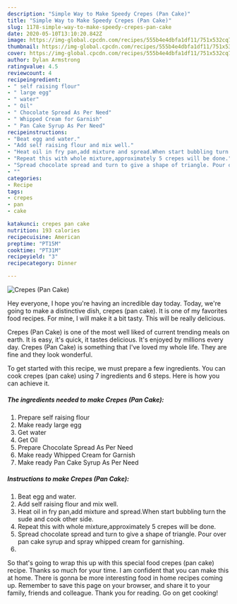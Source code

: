 ```yaml
---
description: "Simple Way to Make Speedy Crepes (Pan Cake)"
title: "Simple Way to Make Speedy Crepes (Pan Cake)"
slug: 1178-simple-way-to-make-speedy-crepes-pan-cake
date: 2020-05-10T13:10:20.842Z
image: https://img-global.cpcdn.com/recipes/555b4e4dbfa1df11/751x532cq70/crepes-pan-cake-recipe-main-photo.jpg
thumbnail: https://img-global.cpcdn.com/recipes/555b4e4dbfa1df11/751x532cq70/crepes-pan-cake-recipe-main-photo.jpg
cover: https://img-global.cpcdn.com/recipes/555b4e4dbfa1df11/751x532cq70/crepes-pan-cake-recipe-main-photo.jpg
author: Dylan Armstrong
ratingvalue: 4.5
reviewcount: 4
recipeingredient:
- " self raising flour"
- " large egg"
- " water"
- " Oil"
- " Chocolate Spread As Per Need"
- " Whipped Cream for Garnish"
- " Pan Cake Syrup As Per Need"
recipeinstructions:
- "Beat egg and water."
- "Add self raising flour and mix well."
- "Heat oil in fry pan,add mixture and spread.When start bubbling turn the sude and cook other side."
- "Repeat this with whole mixture,approximately 5 crepes will be done."
- "Spread chocolate spread and turn to give a shape of triangle. Pour over pan cake syrup and spray whipped cream for garnishing."
- ""
categories:
- Recipe
tags:
- crepes
- pan
- cake

katakunci: crepes pan cake 
nutrition: 193 calories
recipecuisine: American
preptime: "PT15M"
cooktime: "PT31M"
recipeyield: "3"
recipecategory: Dinner

---
```



![Crepes (Pan Cake)](https://img-global.cpcdn.com/recipes/555b4e4dbfa1df11/751x532cq70/crepes-pan-cake-recipe-main-photo.jpg)

Hey everyone, I hope you're having an incredible day today. Today, we're going to make a distinctive dish, crepes (pan cake). It is one of my favorites food recipes. For mine, I will make it a bit tasty. This will be really delicious.



Crepes (Pan Cake) is one of the most well liked of current trending meals on earth. It is easy, it's quick, it tastes delicious. It's enjoyed by millions every day. Crepes (Pan Cake) is something that I've loved my whole life. They are fine and they look wonderful.


To get started with this recipe, we must prepare a few ingredients. You can cook crepes (pan cake) using 7 ingredients and 6 steps. Here is how you can achieve it.

<!--inarticleads1-->

##### The ingredients needed to make Crepes (Pan Cake):

1. Prepare  self raising flour
1. Make ready  large egg
1. Get  water
1. Get  Oil
1. Prepare  Chocolate Spread As Per Need
1. Make ready  Whipped Cream for Garnish
1. Make ready  Pan Cake Syrup As Per Need




<!--inarticleads2-->

##### Instructions to make Crepes (Pan Cake):

1. Beat egg and water.
1. Add self raising flour and mix well.
1. Heat oil in fry pan,add mixture and spread.When start bubbling turn the sude and cook other side.
1. Repeat this with whole mixture,approximately 5 crepes will be done.
1. Spread chocolate spread and turn to give a shape of triangle. Pour over pan cake syrup and spray whipped cream for garnishing.
1. 




So that's going to wrap this up with this special food crepes (pan cake) recipe. Thanks so much for your time. I am confident that you can make this at home. There is gonna be more interesting food in home recipes coming up. Remember to save this page on your browser, and share it to your family, friends and colleague. Thank you for reading. Go on get cooking!
